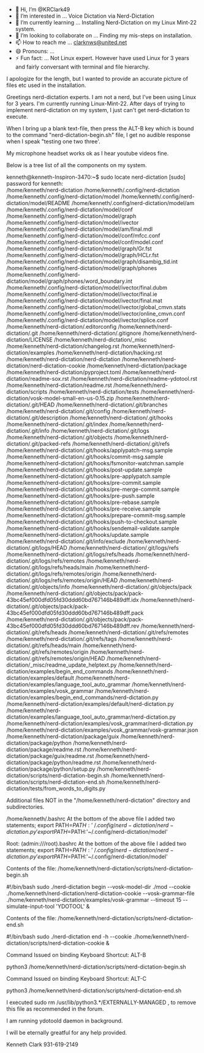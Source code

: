 - 👋 Hi, I’m @KRClark49
- 👀 I’m interested in ...  Voice Dictation via Nerd-Dictation
- 🌱 I’m currently learning ... Installing Nerd-Dictation  on my Linux Mint-22 system.
- 💞️ I’m looking to collaborate on ... Finding my mis-steps on installation.
- 📫 How to reach me ...  clarknws@united.net
- 😄 Pronouns: ...
- ⚡ Fun fact: ...  Not Linux expert. However have used Linux for 3 years and fairly conversant with terminal and file hierarchy.

<!---
KRClark49/KRClark49 is a ✨ special ✨ repository because its `README.md` (this file) appears on your GitHub profile.
You can click the Preview link to take a look at your changes.
--->
 I apologize for the length, but I wanted to provide an accurate picture of files etc used in the installation.

 Greetings  nerd-dictation experts. 
I am not a nerd, but I've been using Linux for 3 years.
I'm currently running Linux-Mint-22.
After days of trying to implement nerd-dictation on my
system, I just can't get nerd-dictation to execute.

When I bring up a blank text-file, then press the ALT-B key
which is bound to the command "nerd-dictation-begin.sh" file,
I get no audible response when I speak "testing one two three'.

My microphone headset works ok as I hear youtube videos fine.

Below is a tree list of all the components on my system.

kenneth@kenneth-Inspiron-3470:~$ sudo locate nerd-dictation
[sudo] password for kenneth:           
/home/kenneth/nerd-dictation
/home/kenneth/.config/nerd-dictation
/home/kenneth/.config/nerd-dictation/model
/home/kenneth/.config/nerd-dictation/model/README
/home/kenneth/.config/nerd-dictation/model/am
/home/kenneth/.config/nerd-dictation/model/conf
/home/kenneth/.config/nerd-dictation/model/graph
/home/kenneth/.config/nerd-dictation/model/ivector
/home/kenneth/.config/nerd-dictation/model/am/final.mdl
/home/kenneth/.config/nerd-dictation/model/conf/mfcc.conf
/home/kenneth/.config/nerd-dictation/model/conf/model.conf
/home/kenneth/.config/nerd-dictation/model/graph/Gr.fst
/home/kenneth/.config/nerd-dictation/model/graph/HCLr.fst
/home/kenneth/.config/nerd-dictation/model/graph/disambig_tid.int
/home/kenneth/.config/nerd-dictation/model/graph/phones
/home/kenneth/.config/nerd-dictation/model/graph/phones/word_boundary.int
/home/kenneth/.config/nerd-dictation/model/ivector/final.dubm
/home/kenneth/.config/nerd-dictation/model/ivector/final.ie
/home/kenneth/.config/nerd-dictation/model/ivector/final.mat
/home/kenneth/.config/nerd-dictation/model/ivector/global_cmvn.stats
/home/kenneth/.config/nerd-dictation/model/ivector/online_cmvn.conf
/home/kenneth/.config/nerd-dictation/model/ivector/splice.conf
/home/kenneth/nerd-dictation/.editorconfig
/home/kenneth/nerd-dictation/.git
/home/kenneth/nerd-dictation/.gitignore
/home/kenneth/nerd-dictation/LICENSE
/home/kenneth/nerd-dictation/_misc
/home/kenneth/nerd-dictation/changelog.rst
/home/kenneth/nerd-dictation/examples
/home/kenneth/nerd-dictation/hacking.rst
/home/kenneth/nerd-dictation/nerd-dictation
/home/kenneth/nerd-dictation/nerd-dictation-cookie
/home/kenneth/nerd-dictation/package
/home/kenneth/nerd-dictation/pyproject.toml
/home/kenneth/nerd-dictation/readme-sox.rst
/home/kenneth/nerd-dictation/readme-ydotool.rst
/home/kenneth/nerd-dictation/readme.rst
/home/kenneth/nerd-dictation/scripts
/home/kenneth/nerd-dictation/tests
/home/kenneth/nerd-dictation/vosk-model-small-en-us-0.15.zip
/home/kenneth/nerd-dictation/.git/HEAD
/home/kenneth/nerd-dictation/.git/branches
/home/kenneth/nerd-dictation/.git/config
/home/kenneth/nerd-dictation/.git/description
/home/kenneth/nerd-dictation/.git/hooks
/home/kenneth/nerd-dictation/.git/index
/home/kenneth/nerd-dictation/.git/info
/home/kenneth/nerd-dictation/.git/logs
/home/kenneth/nerd-dictation/.git/objects
/home/kenneth/nerd-dictation/.git/packed-refs
/home/kenneth/nerd-dictation/.git/refs
/home/kenneth/nerd-dictation/.git/hooks/applypatch-msg.sample
/home/kenneth/nerd-dictation/.git/hooks/commit-msg.sample
/home/kenneth/nerd-dictation/.git/hooks/fsmonitor-watchman.sample
/home/kenneth/nerd-dictation/.git/hooks/post-update.sample
/home/kenneth/nerd-dictation/.git/hooks/pre-applypatch.sample
/home/kenneth/nerd-dictation/.git/hooks/pre-commit.sample
/home/kenneth/nerd-dictation/.git/hooks/pre-merge-commit.sample
/home/kenneth/nerd-dictation/.git/hooks/pre-push.sample
/home/kenneth/nerd-dictation/.git/hooks/pre-rebase.sample
/home/kenneth/nerd-dictation/.git/hooks/pre-receive.sample
/home/kenneth/nerd-dictation/.git/hooks/prepare-commit-msg.sample
/home/kenneth/nerd-dictation/.git/hooks/push-to-checkout.sample
/home/kenneth/nerd-dictation/.git/hooks/sendemail-validate.sample
/home/kenneth/nerd-dictation/.git/hooks/update.sample
/home/kenneth/nerd-dictation/.git/info/exclude
/home/kenneth/nerd-dictation/.git/logs/HEAD
/home/kenneth/nerd-dictation/.git/logs/refs
/home/kenneth/nerd-dictation/.git/logs/refs/heads
/home/kenneth/nerd-dictation/.git/logs/refs/remotes
/home/kenneth/nerd-dictation/.git/logs/refs/heads/main
/home/kenneth/nerd-dictation/.git/logs/refs/remotes/origin
/home/kenneth/nerd-dictation/.git/logs/refs/remotes/origin/HEAD
/home/kenneth/nerd-dictation/.git/objects/info
/home/kenneth/nerd-dictation/.git/objects/pack
/home/kenneth/nerd-dictation/.git/objects/pack/pack-43bc45ef000dfd05fd30ddd60bd767146b489dff.idx
/home/kenneth/nerd-dictation/.git/objects/pack/pack-43bc45ef000dfd05fd30ddd60bd767146b489dff.pack
/home/kenneth/nerd-dictation/.git/objects/pack/pack-43bc45ef000dfd05fd30ddd60bd767146b489dff.rev
/home/kenneth/nerd-dictation/.git/refs/heads
/home/kenneth/nerd-dictation/.git/refs/remotes
/home/kenneth/nerd-dictation/.git/refs/tags
/home/kenneth/nerd-dictation/.git/refs/heads/main
/home/kenneth/nerd-dictation/.git/refs/remotes/origin
/home/kenneth/nerd-dictation/.git/refs/remotes/origin/HEAD
/home/kenneth/nerd-dictation/_misc/readme_update_helptext.py
/home/kenneth/nerd-dictation/examples/begin_end_commands
/home/kenneth/nerd-dictation/examples/default
/home/kenneth/nerd-dictation/examples/language_tool_auto_grammar
/home/kenneth/nerd-dictation/examples/vosk_grammar
/home/kenneth/nerd-dictation/examples/begin_end_commands/nerd-dictation.py
/home/kenneth/nerd-dictation/examples/default/nerd-dictation.py
/home/kenneth/nerd-dictation/examples/language_tool_auto_grammar/nerd-dictation.py
/home/kenneth/nerd-dictation/examples/vosk_grammar/nerd-dictation.py
/home/kenneth/nerd-dictation/examples/vosk_grammar/vosk-grammar.json
/home/kenneth/nerd-dictation/package/guix
/home/kenneth/nerd-dictation/package/python
/home/kenneth/nerd-dictation/package/readme.rst
/home/kenneth/nerd-dictation/package/guix/readme.rst
/home/kenneth/nerd-dictation/package/python/readme.rst
/home/kenneth/nerd-dictation/package/python/setup.py
/home/kenneth/nerd-dictation/scripts/nerd-dictation-begin.sh
/home/kenneth/nerd-dictation/scripts/nerd-dictation-end.sh
/home/kenneth/nerd-dictation/tests/from_words_to_digits.py

Additional files NOT in the "/home/kenneth/nerd-dictation" directory and subdirectories.

/home/kenneth/.bashrc
At the bottom of the above file I added two statements;
export PATH=$PATH:'~/.config/nerd-dictation/nerd-dictation.py'
export PATH=$PATH:'~/.config/nerd-dictation/model'

Root:  (admin:///root).bashrc
At the bottom of the above file I added two statements;
export PATH=$PATH:'~/.config/nerd-dictation/nerd-dictation.py'
export PATH=$PATH:'~/.config/nerd-dictation/model'

Contents of the file: /home/kenneth/nerd-dictation/scripts/nerd-dictation-begin.sh

#!/bin/bash
sudo ./nerd-dictation begin --vosk-model-dir ./mod  --cookie ./home/kenneth/nerd-dictation/nerd-dictation-cookie  --vosk-grammar-file ./home/kenneth/nerd-dictation/examples/vosk-grammar --timeout 15 --simulate-input-tool 'YDOTOOL' & 

Contents of the file: /home/kenneth/nerd-dictation/scripts/nerd-dictation-end.sh

#!/bin/bash
sudo ./nerd-dictation end -h --cookie ./home/kenneth/nerd-dictation/scripts/nerd-dictation-cookie & 

Command Issued on binding Keyboard Shortcut:  ALT-B

python3  /home/kenneth/nerd-dictation/scripts/nerd-dictation-begin.sh

Command Issued on binding Keyboard Shortcut:  ALT-C

python3  /home/kenneth/nerd-dictation/scripts/nerd-dictation-end.sh

I executed sudo rm /usr/lib/python3.*/EXTERNALLY-MANAGED , to remove this file
as recommended in the forum.

I am running ydotoold daemon in background.

I will be eternally greatful for any help provided.

Kenneth Clark
931-619-2149




